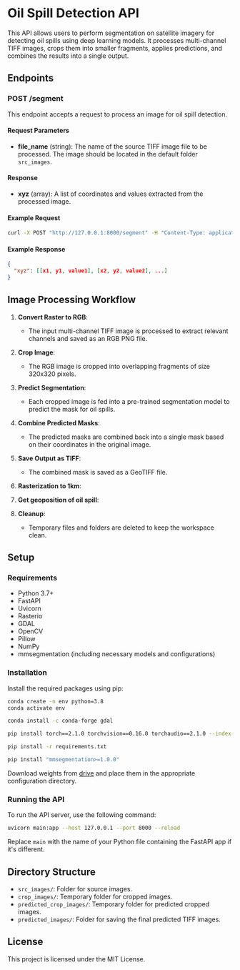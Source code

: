 # Oil Spill Detection API

This API allows users to perform segmentation on satellite imagery for detecting oil spills using deep learning models. It processes multi-channel TIFF images, crops them into smaller fragments, applies predictions, and combines the results into a single output.

## Endpoints

### POST /segment

This endpoint accepts a request to process an image for oil spill detection.

#### Request Parameters

- **file_name** (string): The name of the source TIFF image file to be processed. The image should be located in the default folder `src_images`.

#### Response

- **xyz** (array): A list of coordinates and values extracted from the processed image.

#### Example Request

```bash
curl -X POST "http://127.0.0.1:8000/segment" -H "Content-Type: application/json" -d '{"file_name": "your_image.tif"}'
```

#### Example Response

```json
{
  "xyz": [[x1, y1, value1], [x2, y2, value2], ...]
}
```

## Image Processing Workflow

1. **Convert Raster to RGB**: 
   - The input multi-channel TIFF image is processed to extract relevant channels and saved as an RGB PNG file.

2. **Crop Image**:
   - The RGB image is cropped into overlapping fragments of size 320x320 pixels.

3. **Predict Segmentation**:
   - Each cropped image is fed into a pre-trained segmentation model to predict the mask for oil spills.

4. **Combine Predicted Masks**:
   - The predicted masks are combined back into a single mask based on their coordinates in the original image.

5. **Save Output as TIFF**:
   - The combined mask is saved as a GeoTIFF file.
  
6. **Rasterization to 1km**:
   
8. **Get geoposition of oil spill**:

9. **Cleanup**:
   - Temporary files and folders are deleted to keep the workspace clean.

## Setup

### Requirements

- Python 3.7+
- FastAPI
- Uvicorn
- Rasterio
- GDAL
- OpenCV
- Pillow
- NumPy
- mmsegmentation (including necessary models and configurations)

### Installation

Install the required packages using pip:

```bash
conda create -n env python=3.8
conda activate env
```

```bash
conda install -c conda-forge gdal
```

```bash
pip install torch==2.1.0 torchvision==0.16.0 torchaudio==2.1.0 --index-url https://download.pytorch.org/whl/cu121
```


```bash
pip install -r requirements.txt
```

```bash
pip install "mmsegmentation>=1.0.0"
```

Download weights from [drive](https://drive.google.com/file/d/1NkMV5pGZ6yasBzVr3guKCvm1KjAbmdvd/view?usp=drive_link) and place them in the appropriate configuration directory.

### Running the API

To run the API server, use the following command:

```bash
uvicorn main:app --host 127.0.0.1 --port 8000 --reload
```

Replace `main` with the name of your Python file containing the FastAPI app if it's different.

## Directory Structure

- `src_images/`: Folder for source images.
- `crop_images/`: Temporary folder for cropped images.
- `predicted_crop_images/`: Temporary folder for predicted cropped images.
- `predicted_images/`: Folder for saving the final predicted TIFF images.

## License

This project is licensed under the MIT License.
